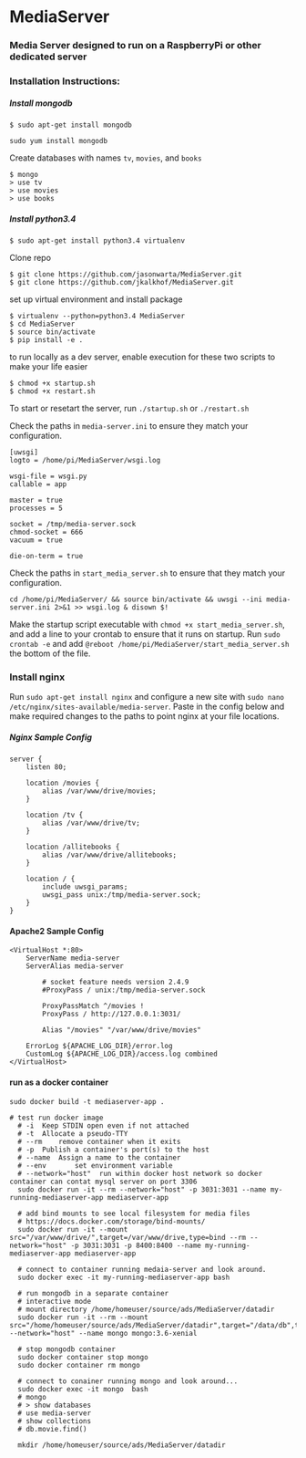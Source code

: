 # MediaServer
### Media Server designed to run on a RaspberryPi or other dedicated server


### Installation Instructions:  

##### Install mongodb
```
$ sudo apt-get install mongodb

sudo yum install mongodb
```
Create databases with names `tv`, `movies`, and `books`
```
$ mongo
> use tv
> use movies
> use books
```

##### Install python3.4
```
$ sudo apt-get install python3.4 virtualenv
```
Clone repo
```
$ git clone https://github.com/jasonwarta/MediaServer.git
$ git clone https://github.com/jkalkhof/MediaServer.git
```
set up virtual environment and install package
```
$ virtualenv --python=python3.4 MediaServer
$ cd MediaServer
$ source bin/activate
$ pip install -e .
```
to run locally as a dev server, enable execution for these two scripts to make your life easier
```
$ chmod +x startup.sh
$ chmod +x restart.sh

```
To start or resetart the server, run
`./startup.sh` or `./restart.sh`

Check the paths in `media-server.ini` to ensure they match your configuration.
```
[uwsgi]
logto = /home/pi/MediaServer/wsgi.log

wsgi-file = wsgi.py
callable = app

master = true
processes = 5

socket = /tmp/media-server.sock
chmod-socket = 666
vacuum = true

die-on-term = true
```

Check the paths in `start_media_server.sh` to ensure that they match your configuration.
```
cd /home/pi/MediaServer/ && source bin/activate && uwsgi --ini media-server.ini 2>&1 >> wsgi.log & disown $!
```
Make the startup script executable with `chmod +x start_media_server.sh`, and add a line to your crontab to ensure that it runs on startup.
Run `sudo crontab -e` and add `@reboot /home/pi/MediaServer/start_media_server.sh` the bottom of the file.

### Install nginx
Run `sudo apt-get install nginx` and configure a new site with `sudo nano /etc/nginx/sites-available/media-server`. Paste in the config below and make required changes to the paths to point nginx at your file locations.

##### Nginx Sample Config  
```
server {
    listen 80;

    location /movies {
        alias /var/www/drive/movies;
    }

    location /tv {
        alias /var/www/drive/tv;
    }

    location /allitebooks {
        alias /var/www/drive/allitebooks;
    }

    location / {
        include uwsgi_params;
        uwsgi_pass unix:/tmp/media-server.sock;
    }
}
```

#### Apache2 Sample Config
```
<VirtualHost *:80>
    ServerName media-server
    ServerAlias media-server

		# socket feature needs version 2.4.9
		#ProxyPass / unix:/tmp/media-server.sock

		ProxyPassMatch ^/movies !
		ProxyPass / http://127.0.0.1:3031/

		Alias "/movies" "/var/www/drive/movies"

    ErrorLog ${APACHE_LOG_DIR}/error.log
    CustomLog ${APACHE_LOG_DIR}/access.log combined
</VirtualHost>
```

#### run as a docker container
```
sudo docker build -t mediaserver-app .

# test run docker image
  # -i 	Keep STDIN open even if not attached
  # -t 	Allocate a pseudo-TTY
  # --rm 	remove container when it exits
  # -p 	Publish a container's port(s) to the host
  # --name 	Assign a name to the container
  # --env		set environment variable
  # --network="host"  run within docker host network so docker container can contat mysql server on port 3306
  sudo docker run -it --rm --network="host" -p 3031:3031 --name my-running-mediaserver-app mediaserver-app

  # add bind mounts to see local filesystem for media files
  # https://docs.docker.com/storage/bind-mounts/
  sudo docker run -it --mount src="/var/www/drive/",target=/var/www/drive,type=bind --rm --network="host" -p 3031:3031 -p 8400:8400 --name my-running-mediaserver-app mediaserver-app

  # connect to container running medaia-server and look around.
  sudo docker exec -it my-running-mediaserver-app bash

  # run mongodb in a separate container
  # interactive mode
  # mount directory /home/homeuser/source/ads/MediaServer/datadir
  sudo docker run -it --rm --mount src="/home/homeuser/source/ads/MediaServer/datadir",target="/data/db",type=bind --network="host" --name mongo mongo:3.6-xenial  

  # stop mongodb container
  sudo docker container stop mongo
  sudo docker container rm mongo

  # connect to conainer running mongo and look around...
  sudo docker exec -it mongo  bash
  # mongo
  # > show databases
  # use media-server
  # show collections
  # db.movie.find()

  mkdir /home/homeuser/source/ads/MediaServer/datadir


```
